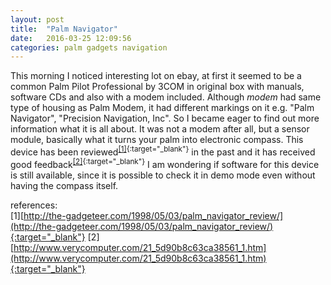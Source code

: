 ```yaml
---
layout: post
title:  "Palm Navigator"
date:   2016-03-25 12:09:56
categories: palm gadgets navigation
---
```


This morning I noticed interesting lot on ebay, at first it seemed
to be a common Palm Pilot Professional by 3COM in original box with
manuals, software CDs and also with a modem included. Although
*modem* had same type of housing as Palm Modem, it had different
markings on it e.g. "Palm Navigator", "Precision Navigation,
Inc". So I became eager to find out more information what it is all
about. It was not a modem after all, but a sensor module, basically
what it turns your palm into electronic compass. This device has been
reviewed<sup>[[1]](http://the-gadgeteer.com/1998/05/03/palm_navigator_review/){:target="_blank"}</sup>
in the past and it has received good
feedback<sup>[[2]](http://www.verycomputer.com/21_5d90b8c63ca38561_1.htm){:target="_blank"}</sup>
I am wondering if software for this device is still available, since it is
possible to check it in demo mode even without having the compass itself.


references:  
[1][http://the-gadgeteer.com/1998/05/03/palm_navigator_review/](http://the-gadgeteer.com/1998/05/03/palm_navigator_review/){:target="_blank"}
[2][http://www.verycomputer.com/21_5d90b8c63ca38561_1.htm](http://www.verycomputer.com/21_5d90b8c63ca38561_1.htm){:target="_blank"}
